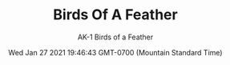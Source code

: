 ---
category: "wall-covering"
date: Wed Jan 27 2021 19:46:43 GMT-0700 (Mountain Standard Time)
description: "null"
designer: "Adonna Khare"
href: "https://www.areaenvironments.com/adonna-khare"
image_primary: "./img/AK+1+Birds+of+a+Feather+ARTWEB.jpg"
image_secondary: "./img/AK+1+Birds+of+a+Feather+InteriorWEB.jpg"
image_thumb: "./img/Adonnda+Khare.jpg"
manufacturer: "Area Environments"
slug: "/manufacturers/area-environments/wall-covering/birds-of-a-feather"
slug_destination: area-environments,
subtitle: "AK-1 Birds of a Feather"
tags:
  - "area-environments"
  - "wall-covering"
title: "Birds Of A Feather"
---